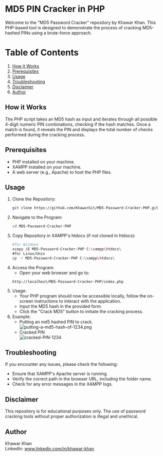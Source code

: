 # MD5 PIN Cracker in PHP

Welcome to the "MD5 Password Cracker" repository by Khawar Khan. This PHP-based tool is designed to demonstrate the process of cracking MD5-hashed PINs using a brute-force approach.

# Table of Contents

1. [How it Works](#how-it-works)
2. [Prerequisites](#prerequisites)
3. [Usage](#usage)
4. [Troubleshooting](#troubleshooting)
5. [Disclaimer](#disclaimer)
6. [Author](#author)

## How it Works

The PHP script takes an MD5 hash as input and iterates through all possible 4-digit numeric PIN combinations, checking if the hash matches. Once a match is found, it reveals the PIN and displays the total number of checks performed during the cracking process.

## Prerequisites
- PHP installed on your machine.
- XAMPP installed on your machine. 
- A web server (e.g., Apache) to host the PHP files.
  
## Usage

1. Clone the Repository:
   ```bash
   git clone https://github.com/KhawarGit/MD5-Password-Cracker-PHP.git
2. Navigate to the Program:
   ```bash
   cd MD5-Password-Cracker-PHP
3. Copy Repository in XAMPP's htdocs (if not cloned in htdocs):
   ```bash
   #for Windows
   xcopy /E MD5-Password-Cracker-PHP C:\xampp\htdocs\
   #for Linux/Unix
   cp -r MD5-Password-Cracker-PHP C:\xampp\htdocs\
4. Access the Program:
   * Open your web browser and go to:
   ```plaintext
   http://localhost/MD5-Password-Cracker-PHP/index.php
5. Usage:
   * Your PHP program should now be accessible locally, follow the on-screen instructions to interact with the application.
   * Input the MD5 hash in the provided form.
   * Click the "Crack MD5" button to initiate the cracking process.
6. Example:
   * Putting an md5 hashed PIN to crack.  
     ![putting-a-md5-hash-of-1234.png](putting-a-md5-hash-of-1234.png)
   * Cracked PIN  
     ![cracked-PIN-1234](result-of-hash.png)
  ## Troubleshooting
  If you encounter any issues, please check the following:
  * Ensure that XAMPP's Apache server is running.
  * Verify the correct path in the browser URL, including the folder name.
  * Check for any error messages in the XAMPP logs.

## Disclaimer
This repository is for educational purposes only. The use of password cracking tools without proper authorization is illegal and unethical.

## Author
Khawar Khan
<br />
LinkedIn: www.linkedin.com/in/khawar-khan
